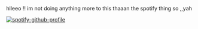 hlleeo !! im not doing anything more to this thaaan the spotify thing so  ,,yah

[![spotify-github-profile](https://spotify-github-profile.kittinanx.com/api/view?uid=ab2a3u6b8cjitzbay6obl1hzp&cover_image=true&theme=natemoo-re&show_offline=false&background_color=000000&interchange=true&bar_color=c0ed7e&bar_color_cover=false)](https://github.com/kittinan/spotify-github-profile)
